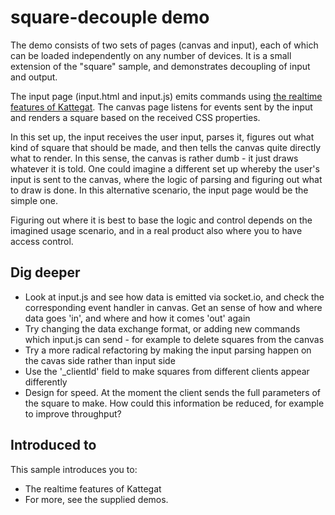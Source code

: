 # square-decouple demo

The demo consists of two sets of pages (canvas and input), each of which can be loaded independently on any number of devices. It is a small extension of the "square" sample, and demonstrates decoupling of input and output.

The input page (input.html and input.js) emits commands using [the realtime features of Kattegat](https://github.com/ClintH/kattegat/blob/master/DOCS.md#realtime). The canvas page listens for events sent by the input and renders a square based on the received CSS properties.

In this set up, the input receives the user input, parses it, figures out what kind of square that should be made, and then tells the canvas quite directly what to render. In this sense, the canvas is rather dumb - it just draws whatever it is told. One could imagine a different set up whereby the user's input is sent to the canvas, where the logic of parsing and figuring out what to draw is done. In this alternative scenario, the input page would be the simple one.

Figuring out where it is best to base the logic and control depends on the imagined usage scenario, and in a real product also where you to have access control.

## Dig deeper
* Look at input.js and see how data is emitted via socket.io, and check the corresponding event handler in canvas. Get an sense of how and where data goes 'in', and where and how it comes 'out' again
* Try changing the data exchange format, or adding new commands which input.js can send - for example to delete squares from the canvas
* Try a more radical refactoring by making the input parsing happen on the cavas side rather than input side
* Use the '_clientId' field to make squares from different clients appear differently
* Design for speed. At the moment the client sends the full parameters of the square to make. How could this information be reduced, for example to improve throughput?

## Introduced to
This sample introduces you to:
* The realtime features of Kattegat
* For more, see the supplied demos.